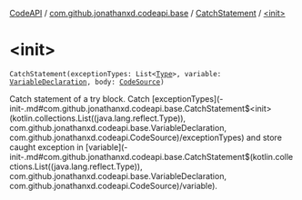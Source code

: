 [CodeAPI](../../index.md) / [com.github.jonathanxd.codeapi.base](../index.md) / [CatchStatement](index.md) / [&lt;init&gt;](.)

# &lt;init&gt;

`CatchStatement(exceptionTypes: List<`[`Type`](http://docs.oracle.com/javase/6/docs/api/java/lang/reflect/Type.html)`>, variable: `[`VariableDeclaration`](../-variable-declaration/index.md)`, body: `[`CodeSource`](../../com.github.jonathanxd.codeapi/-code-source/index.md)`)`

Catch statement of a try block. Catch [exceptionTypes](-init-.md#com.github.jonathanxd.codeapi.base.CatchStatement$<init>(kotlin.collections.List((java.lang.reflect.Type)), com.github.jonathanxd.codeapi.base.VariableDeclaration, com.github.jonathanxd.codeapi.CodeSource)/exceptionTypes) and store caught exception in [variable](-init-.md#com.github.jonathanxd.codeapi.base.CatchStatement$<init>(kotlin.collections.List((java.lang.reflect.Type)), com.github.jonathanxd.codeapi.base.VariableDeclaration, com.github.jonathanxd.codeapi.CodeSource)/variable).

